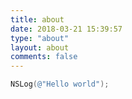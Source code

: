 ```yaml
---
title: about
date: 2018-03-21 15:39:57
type: "about"
layout: about
comments: false
---
```


```objectivec
NSLog(@"Hello world");
```